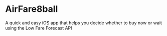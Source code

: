 AirFare8ball
============

A quick and easy iOS app that helps you decide whether to buy now or wait using the Low Fare Forecast API
